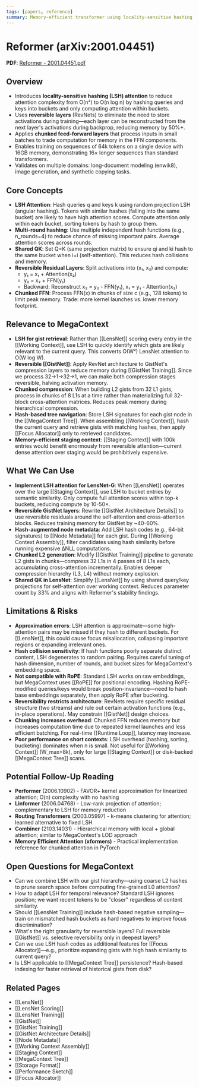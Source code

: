 ```yaml
---
tags: [papers, reference]
summary: Memory-efficient transformer using locality-sensitive hashing (LSH) for O(n log n) attention and reversible layers to eliminate activation storage.
---
```


# Reformer (arXiv:2001.04451)

**PDF**: [Reformer - 2001.04451.pdf](Reformer%20-%202001.04451.pdf)

## Overview
- Introduces **locality-sensitive hashing (LSH) attention** to reduce attention complexity from O(n²) to O(n log n) by hashing queries and keys into buckets and only computing attention within buckets.
- Uses **reversible layers** (RevNets) to eliminate the need to store activations during training—each layer can be reconstructed from the next layer's activations during backprop, reducing memory by 50%+.
- Applies **chunked feed-forward layers** that process inputs in small batches to trade computation for memory in the FFN components.
- Enables training on sequences of 64k tokens on a single device with 16GB memory, demonstrating 16× longer sequences than standard transformers.
- Validates on multiple domains: long-document modeling (enwik8), image generation, and synthetic copying tasks.

## Core Concepts
- **LSH Attention**: Hash queries q and keys k using random projection LSH (angular hashing). Tokens with similar hashes (falling into the same bucket) are likely to have high attention scores. Compute attention only within each bucket, sorting tokens by hash to group them.
- **Multi-round hashing**: Use multiple independent hash functions (e.g., n_rounds=4) to reduce chance of missing important pairs. Average attention scores across rounds.
- **Shared QK**: Set Q=K (same projection matrix) to ensure qi and ki hash to the same bucket when i=i (self-attention). This reduces hash collisions and memory.
- **Reversible Residual Layers**: Split activations into (x₁, x₂) and compute:
  - y₁ = x₁ + Attention(x₂)
  - y₂ = x₂ + FFN(y₁)
  - Backward: Reconstruct x₂ = y₂ - FFN(y₁), x₁ = y₁ - Attention(x₂)
- **Chunked FFN**: Process FFN(x) in chunks of size c (e.g., 128 tokens) to limit peak memory. Trade: more kernel launches vs. lower memory footprint.

## Relevance to MegaContext
- **LSH for gist retrieval**: Rather than [[LensNet]] scoring every entry in the [[Working Context]], use LSH to quickly identify which gists are likely relevant to the current query. This converts O(W²) LensNet attention to O(W log W).
- **Reversible [[GistNet]]**: Apply RevNet architecture to GistNet's compression layers to reduce memory during [[GistNet Training]]. Since we process 32→1→32→1, we can make both compression stages reversible, halving activation memory.
- **Chunked compression**: When building L2 gists from 32 L1 gists, process in chunks of 8 L1s at a time rather than materializing full 32-block cross-attention matrices. Reduces peak memory during hierarchical compression.
- **Hash-based tree navigation**: Store LSH signatures for each gist node in the [[MegaContext Tree]]. When assembling [[Working Context]], hash the current query and retrieve gists with matching hashes, then apply [[Focus Allocator]] only to retrieved candidates.
- **Memory-efficient staging context**: [[Staging Context]] with 100k entries would benefit enormously from reversible attention—current dense attention over staging would be prohibitively expensive.

## What We Can Use
- **Implement LSH attention for LensNet-G**: When [[LensNet]] operates over the large [[Staging Context]], use LSH to bucket entries by semantic similarity. Only compute full attention scores within top-k buckets, reducing compute by 10-50×.
- **Reversible GistNet layers**: Rewrite [[GistNet Architecture Details]] to use reversible residuals around the self-attention and cross-attention blocks. Reduces training memory for GistNet by ~40-60%.
- **Hash-augmented node metadata**: Add LSH hash codes (e.g., 64-bit signatures) to [[Node Metadata]] for each gist. During [[Working Context Assembly]], filter candidates using hash similarity before running expensive ΔNLL computations.
- **Chunked L2 generation**: Modify [[GistNet Training]] pipeline to generate L2 gists in chunks—compress 32 L1s in 4 passes of 8 L1s each, accumulating cross-attention incrementally. Enables deeper compression hierarchy (L3, L4) without memory explosion.
- **Shared QK in LensNet**: Simplify [[LensNet]] by using shared query/key projections for self-attention over working context. Reduces parameter count by 33% and aligns with Reformer's stability findings.

## Limitations & Risks
- **Approximation errors**: LSH attention is approximate—some high-attention pairs may be missed if they hash to different buckets. For [[LensNet]], this could cause focus misallocation, collapsing important regions or expanding irrelevant ones.
- **Hash collision sensitivity**: If hash functions poorly separate distinct content, LSH degenerates to random pairing. Requires careful tuning of hash dimension, number of rounds, and bucket sizes for MegaContext's embedding space.
- **Not compatible with RoPE**: Standard LSH works on raw embeddings, but MegaContext uses [[RoPE]] for positional encoding. Hashing RoPE-modified queries/keys would break position-invariance—need to hash base embeddings separately, then apply RoPE after bucketing.
- **Reversibility restricts architecture**: RevNets require specific residual structure (two streams) and rule out certain activation functions (e.g., in-place operations). May constrain [[GistNet]] design choices.
- **Chunking increases overhead**: Chunked FFN reduces memory but increases computation time due to repeated kernel launches and less efficient batching. For real-time [[Runtime Loop]], latency may increase.
- **Poor performance on short contexts**: LSH overhead (hashing, sorting, bucketing) dominates when n is small. Not useful for [[Working Context]] (W_max=8k), only for large [[Staging Context]] or disk-backed [[MegaContext Tree]] scans.

## Potential Follow-Up Reading
- **Performer** (2006.10902) - FAVOR+ kernel approximation for linearized attention; O(n) complexity with no hashing
- **Linformer** (2006.04768) - Low-rank projection of attention; complementary to LSH for memory reduction
- **Routing Transformers** (2003.05997) - k-means clustering for attention; learned alternative to fixed LSH
- **Combiner** (2103.14031) - Hierarchical memory with local + global attention; similar to MegaContext's LOD approach
- **Memory Efficient Attention (xformers)** - Practical implementation reference for chunked attention in PyTorch

## Open Questions for MegaContext
- Can we combine LSH with our gist hierarchy—using coarse L2 hashes to prune search space before computing fine-grained L0 attention?
- How to adapt LSH for temporal relevance? Standard LSH ignores position; we want recent tokens to be "closer" regardless of content similarity.
- Should [[LensNet Training]] include hash-based negative sampling—train on mismatched hash buckets as hard negatives to improve focus discrimination?
- What's the right granularity for reversible layers? Full reversible [[GistNet]] vs. selective reversibility only in deepest layers?
- Can we use LSH hash codes as additional features for [[Focus Allocator]]—e.g., prioritize expanding gists with high hash similarity to current query?
- Is LSH applicable to [[MegaContext Tree]] persistence? Hash-based indexing for faster retrieval of historical gists from disk?

## Related Pages
- [[LensNet]]
- [[LensNet Scoring]]
- [[LensNet Training]]
- [[GistNet]]
- [[GistNet Training]]
- [[GistNet Architecture Details]]
- [[Node Metadata]]
- [[Working Context Assembly]]
- [[Staging Context]]
- [[MegaContext Tree]]
- [[Storage Format]]
- [[Performance Sketch]]
- [[Focus Allocator]]
